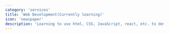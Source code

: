 ```yaml
---
category: 'services'
title: 'Web Development(Currently learning)'
icon: 'newspaper'
description: 'Learning to use html, CSS, JavaScript, react, etc. to develop web pages. '
---
```

